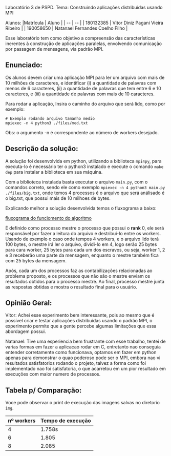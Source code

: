 Laboratório 3 de PSPD.
Tema: Construindo aplicações distribuídas usando MPI

Alunos:
|Matrícula | Aluno |
| -- | -- |
| 180132385 | Vitor Diniz Pagani Vieira Ribeiro |
| 190058650 | Natanael Fernandes Coelho Filho |

Esse laboratório tem como objetivo a compreensão das características inerentes à construção de aplicações paralelas, envolvendo comunicação por passagem de mensagens, via padrão MPI.

## Enunciado:

Os alunos devem criar uma aplicação MPI para ler um arquivo com mais de 10
milhões de caracteres, e identificar (i) a quantidade de palavras com menos de 6
caracteres, (ii) a quantidade de palavras que tem entre 6 e 10 caracteres, e (iii) a
quantidade de palavras com mais de 10 caracteres. 

Para rodar a aplicação, Insira o caminho do arquivo que será lido, como por exemplo:

```shell
# Exemplo rodando arquivo tamanho medio 
mpiexec -n 4 python3 ./files/med.txt
```
Obs: o argumento -n é correspondente ao número de workers desejado.

## Descrição da solução:

A solução foi desenvolvida em python, utilizando a biblioteca `mpi4py`, para executa-lo é necessário ter o python3 instalado e execute o comando `make dep` para instalar a biblioteca em sua máquina.

Com a biblioteca instalada basta executar o arquivo `main.py`, com o comandos correto, sendo ele como exemplo `mpiexec -n 4 python3 main.py ./files/big.txt`, onde temos 4 processos é o arquivo que será análisado é o big.txt, que possui mais de 10 milhoes de bytes.

Explicando melhor a solução desenvolvida temos o fluxograma a baixo: 

[fluxograma do funciomento do algoritmo](./img/funcionamento.png)

É definido como processo mestre o processo que possui o **rank** 0, ele será responsável por fazer a leitura do arquivo e destribui-lo entre os workers. Usando de exemplo o caso onde tempos 4 workers, e o arquivo lido terá 100 bytes, o mestre irá ler o arquivo, dividi-lo em 4, logo serão 25 bytes para cara worker, 25 bytes para cada um dos escravos, ou seja, worker 1, 2 e 3 receberão uma parte da mensagem, enquanto o mestre também fica com 25 bytes da mensagem.

Após, cada um dos processos faz as contabilizações relacionadas ao problema proposto, e os processos que não são o mestre enviam os resultados obtidos para o processo mestre. Ao final, processo mestre junta as respostas obtidas e mostra o resultado final para o usuário.

## Opinião Geral:

Vitor:
Achei esse experimento bem interessante, pois ao mesmo que é possível criar e testar aplicações distribuídas usando o padrão MPI, o experimento permite que a gente percebe algumas limitações que essa abordagem possui.

Natanael:
Tive uma esperiencia bem frustrante com esse trabalho, tentei de varias formas em fazer a aplicacao rodar em C, entretanto nao conseguia entender corretamente como funcionava, optamos em fazer em python apenas para demonstrar o quao poderoso pode ser o MPI, embora nao vi resultados satisfatorios rodando o projeto, talvez a forma como foi implementado nao foi satisfatoria, o que acarretou em um pior resultado em execuções com maior numero de processos.

## Tabela p/ Comparação:

Voce pode observar o print de execução das imagens salvas no diretorio `img`.

|nº workers | Tempo de execução |
| -- | -- |
| 4 | 1.758s |
| 6 | 1.805 |
| 8 | 2.085 |